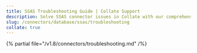 ```yaml
---
title: SSAS Troubleshooting Guide | Collate Support
description: Solve SSAS connector issues in Collate with our comprehensive troubleshooting guide. Fix connection errors, resolve common problems & optimize performance.
slug: /connectors/database/ssas/troubleshooting
collate: true
---
```


{% partial file="/v1.8/connectors/troubleshooting.md" /%}
